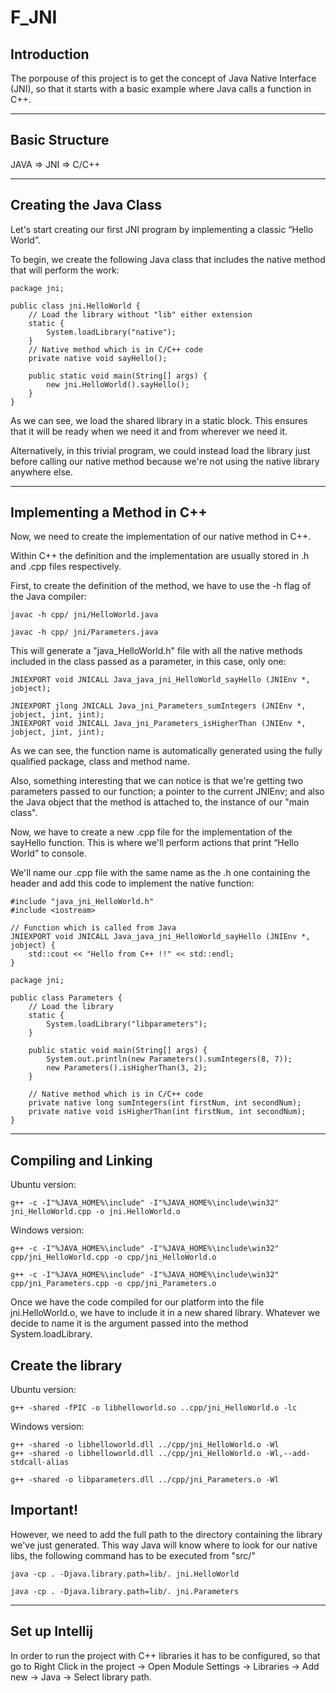 # F_JNI



## Introduction

The porpouse of this project is to get the concept of Java Native Interface (JNI), so that it starts with a basic 
example where Java calls a function in C++.

***

## Basic Structure

JAVA => JNI => C/C++

***

## Creating the Java Class
Let's start creating our first JNI program by implementing a classic “Hello World”.

To begin, we create the following Java class that includes the native method that will perform the work:

```
package jni;

public class jni.HelloWorld {
    // Load the library without "lib" either extension
    static {
        System.loadLibrary("native");
    }
    // Native method which is in C/C++ code
    private native void sayHello();

    public static void main(String[] args) {
        new jni.HelloWorld().sayHello();
    }
}
```

As we can see, we load the shared library in a static block. This ensures that it will be ready when we need it and from wherever we need it.

Alternatively, in this trivial program, we could instead load the library just before calling our native method because we're not using the native library anywhere else.

***

## Implementing a Method in C++
Now, we need to create the implementation of our native method in C++.

Within C++ the definition and the implementation are usually stored in .h and .cpp files respectively.

First, to create the definition of the method, we have to use the -h flag of the Java compiler:

```
javac -h cpp/ jni/HelloWorld.java
```
```
javac -h cpp/ jni/Parameters.java
```

This will generate a "java_HelloWorld.h" file with all the native methods included in the class passed as a parameter, in 
this case, only one:

```
JNIEXPORT void JNICALL Java_java_jni_HelloWorld_sayHello (JNIEnv *, jobject);

```
```
JNIEXPORT jlong JNICALL Java_jni_Parameters_sumIntegers (JNIEnv *, jobject, jint, jint);
JNIEXPORT void JNICALL Java_jni_Parameters_isHigherThan (JNIEnv *, jobject, jint, jint);
```

As we can see, the function name is automatically generated using the fully qualified package, class and method name.

Also, something interesting that we can notice is that we're getting two parameters passed to our function; a pointer to
the current JNIEnv; and also the Java object that the method is attached to, the instance of our "main class".

Now, we have to create a new .cpp file for the implementation of the sayHello function. This is where we'll perform 
actions that print “Hello World” to console.

We'll name our .cpp file with the same name as the .h one containing the header and add this code to implement the 
native function:

```
#include "java_jni_HelloWorld.h"
#include <iostream>

// Function which is called from Java
JNIEXPORT void JNICALL Java_java_jni_HelloWorld_sayHello (JNIEnv *, jobject) {
    std::cout << "Hello from C++ !!" << std::endl;
}
```
```
package jni;

public class Parameters {
    // Load the library
    static {
        System.loadLibrary("libparameters");
    }

    public static void main(String[] args) {
        System.out.println(new Parameters().sumIntegers(8, 7));
        new Parameters().isHigherThan(3, 2);
    }

    // Native method which is in C/C++ code
    private native long sumIntegers(int firstNum, int secondNum);
    private native void isHigherThan(int firstNum, int secondNum);
}
```

***

## Compiling and Linking

Ubuntu version: 
```
g++ -c -I"%JAVA_HOME%\include" -I"%JAVA_HOME%\include\win32" jni_HelloWorld.cpp -o jni.HelloWorld.o
```

Windows version:
```
g++ -c -I"%JAVA_HOME%\include" -I"%JAVA_HOME%\include\win32" cpp/jni_HelloWorld.cpp -o cpp/jni_HelloWorld.o
```
```
g++ -c -I"%JAVA_HOME%\include" -I"%JAVA_HOME%\include\win32" cpp/jni_Parameters.cpp -o cpp/jni_Parameters.o
```

Once we have the code compiled for our platform into the file jni.HelloWorld.o, we have to include it in a new shared 
library. Whatever we decide to name it is the argument passed into the method System.loadLibrary.

## Create the library
Ubuntu version:
```
g++ -shared -fPIC -o libhelloworld.so ..cpp/jni_HelloWorld.o -lc
```

Windows version:
```
g++ -shared -o libhelloworld.dll ../cpp/jni_HelloWorld.o -Wl
g++ -shared -o libhelloworld.dll ../cpp/jni_HelloWorld.o -Wl,--add-stdcall-alias
```
```
g++ -shared -o libparameters.dll ../cpp/jni_Parameters.o -Wl
```

## Important!
However, we need to add the full path to the directory containing the library we've just generated. This way Java will
know where to look for our native libs, the following command has to be executed from "src/"
```
java -cp . -Djava.library.path=lib/. jni.HelloWorld
```
```
java -cp . -Djava.library.path=lib/. jni.Parameters
```

***

## Set up Intellij
In order to run the project with C++ libraries it has to be configured, so that go to Right Click in the project -> 
Open Module Settings -> Libraries -> Add new -> Java -> Select library path.